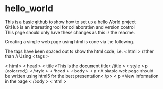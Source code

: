 # hello_world
This is a basic github to show how to set up a hello World project
<br/>GitHub is an interesting tool for collaboration and version control
<br/>This page should only have these changes as this is the readme.

Creating a simple web page using html is done via the following. 

The tags have been spaced out to show the html code, i.e. < html > rather than //<html>
Using < tags >
  
  <!-- <!DOCTYPE html> -->
  < html >
  < head >
    < title >This is the document title< /title >
  < style >
    p {color:red;}
    < /style >
  < /head >
  < body >
    < p >A simple web page should be written using html5 for the best presentation< /p >
    < p >View information in the page
    < /body >
  < html >
